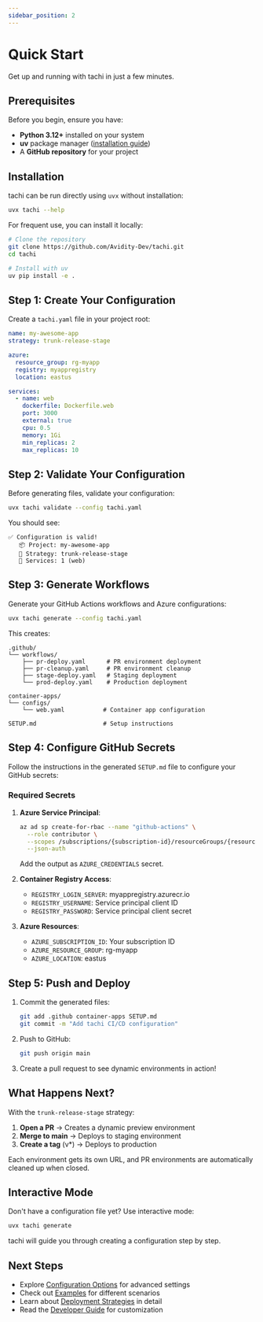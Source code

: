 ```yaml
---
sidebar_position: 2
---
```


# Quick Start

Get up and running with tachi in just a few minutes.

## Prerequisites

Before you begin, ensure you have:

- **Python 3.12+** installed on your system
- **uv** package manager ([installation guide](https://github.com/astral-sh/uv))
- A **GitHub repository** for your project

## Installation

tachi can be run directly using `uvx` without installation:

```bash
uvx tachi --help
```

For frequent use, you can install it locally:

```bash
# Clone the repository
git clone https://github.com/Avidity-Dev/tachi.git
cd tachi

# Install with uv
uv pip install -e .
```

## Step 1: Create Your Configuration

Create a `tachi.yaml` file in your project root:

```yaml
name: my-awesome-app
strategy: trunk-release-stage

azure:
  resource_group: rg-myapp
  registry: myappregistry
  location: eastus

services:
  - name: web
    dockerfile: Dockerfile.web
    port: 3000
    external: true
    cpu: 0.5
    memory: 1Gi
    min_replicas: 2
    max_replicas: 10
```

## Step 2: Validate Your Configuration

Before generating files, validate your configuration:

```bash
uvx tachi validate --config tachi.yaml
```

You should see:
```
✅ Configuration is valid!
   📦 Project: my-awesome-app
   🚀 Strategy: trunk-release-stage
   🔧 Services: 1 (web)
```

## Step 3: Generate Workflows

Generate your GitHub Actions workflows and Azure configurations:

```bash
uvx tachi generate --config tachi.yaml
```

This creates:
```
.github/
└── workflows/
    ├── pr-deploy.yaml      # PR environment deployment
    ├── pr-cleanup.yaml     # PR environment cleanup
    ├── stage-deploy.yaml   # Staging deployment
    └── prod-deploy.yaml    # Production deployment

container-apps/
└── configs/
    └── web.yaml           # Container app configuration

SETUP.md                   # Setup instructions
```

## Step 4: Configure GitHub Secrets

Follow the instructions in the generated `SETUP.md` file to configure your GitHub secrets:

### Required Secrets

1. **Azure Service Principal**:
   ```bash
   az ad sp create-for-rbac --name "github-actions" \
     --role contributor \
     --scopes /subscriptions/{subscription-id}/resourceGroups/{resource-group} \
     --json-auth
   ```

   Add the output as `AZURE_CREDENTIALS` secret.

2. **Container Registry Access**:
   - `REGISTRY_LOGIN_SERVER`: myappregistry.azurecr.io
   - `REGISTRY_USERNAME`: Service principal client ID
   - `REGISTRY_PASSWORD`: Service principal client secret

3. **Azure Resources**:
   - `AZURE_SUBSCRIPTION_ID`: Your subscription ID
   - `AZURE_RESOURCE_GROUP`: rg-myapp
   - `AZURE_LOCATION`: eastus

## Step 5: Push and Deploy

1. Commit the generated files:
   ```bash
   git add .github container-apps SETUP.md
   git commit -m "Add tachi CI/CD configuration"
   ```

2. Push to GitHub:
   ```bash
   git push origin main
   ```

3. Create a pull request to see dynamic environments in action!

## What Happens Next?

With the `trunk-release-stage` strategy:

1. **Open a PR** → Creates a dynamic preview environment
2. **Merge to main** → Deploys to staging environment
3. **Create a tag** (v*) → Deploys to production

Each environment gets its own URL, and PR environments are automatically cleaned up when closed.

## Interactive Mode

Don't have a configuration file yet? Use interactive mode:

```bash
uvx tachi generate
```

tachi will guide you through creating a configuration step by step.

## Next Steps

- Explore [Configuration Options](./configuration) for advanced settings
- Check out [Examples](./examples) for different scenarios
- Learn about [Deployment Strategies](./deployment-strategies) in detail
- Read the [Developer Guide](./developer-guide) for customization